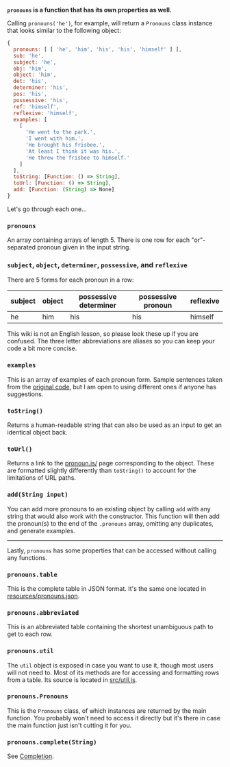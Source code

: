 **`pronouns` is a function that has its own properties as well.**

Calling `pronouns('he')`, for example, will return a `Pronouns` class instance that looks similar to the following object:

```js
{
  pronouns: [ [ 'he', 'him', 'his', 'his', 'himself' ] ],
  sub: 'he',
  subject: 'he',
  obj: 'him',
  object: 'him',
  det: 'his',
  determiner: 'his',
  pos: 'his',
  possessive: 'his',
  ref: 'himself',
  reflexive: 'himself',
  examples: [
    [
      'He went to the park.',
      'I went with him.',
      'He brought his frisbee.',
      'At least I think it was his.',
      'He threw the frisbee to himself.'
    ]
  ],
  toString: [Function: () => String],
  toUrl: [Function: () => String],
  add: [Function: (String) => None]
}
```

Let's go through each one...

### `pronouns`

An array containing arrays of length 5. There is one row for each "or"-separated pronoun given in the input string.

### `subject`, `object`, `determiner`, `possessive`, and `reflexive`

There are 5 forms for each pronoun in a row:

subject|object|possessive determiner|possessive pronoun|reflexive
-------|------|---------------------|------------------|---------
he     | him  | his                 | his              | himself

This wiki is not an English lesson, so please look these up if you are confused. The three letter abbreviations are aliases so you can keep your code a bit more concise.

### `examples`

This is an array of examples of each pronoun form. Sample sentences taken from the [original code](https://github.com/witch-house/pronoun.is/blob/master/src/pronouns/pages.clj#L46), but I am open to using different ones if anyone has suggestions.

### `toString()`

Returns a human-readable string that can also be used as an input to get an identical object back.

### `toUrl()`

Returns a link to the [pronoun.is/](https://pronoun.is/) page corresponding to the object. These are formatted slightly differently than `toString()` to account for the limitations of URL paths.

### `add(String input)`

You can add more pronouns to an existing object by calling `add` with any string that would also work with the constructor. This function will then add the pronoun(s) to the end of the `.pronouns` array, omitting any duplicates, and generate examples.

---

Lastly, `pronouns` has some properties that can be accessed without calling any functions.

### `pronouns.table`

This is the complete table in JSON format. It's the same one located in [resources/pronouns.json](resources/pronouns.json).

### `pronouns.abbreviated`

This is an abbreviated table containing the shortest unambiguous path to get to each row.

### `pronouns.util`

The `util` object is exposed in case you want to use it, though most users will not need to. Most of its methods are for accessing and formatting rows from a table. Its source is located in [src/util.js](src/util.js).

### `pronouns.Pronouns`

This is the `Pronouns` class, of which instances are returned by the main function. You probably won't need to access it directly but it's there in case the main function just isn't cutting it for you.

### `pronouns.complete(String)`

See [Completion](https://github.com/katacarbix/pronouns.js/wiki/Completion).
